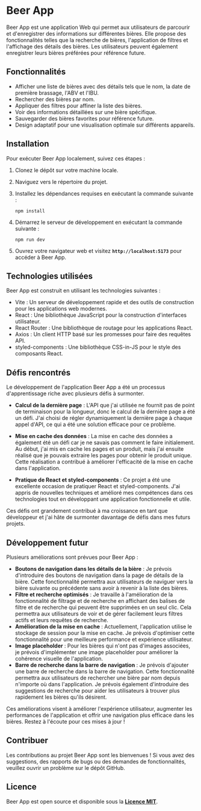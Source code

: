 # **Beer App**

Beer App est une application Web qui permet aux utilisateurs de parcourir et d'enregistrer des informations sur différentes bières. Elle propose des fonctionnalités telles que la recherche de bières, l'application de filtres et l'affichage des détails des bières. Les utilisateurs peuvent également enregistrer leurs bières préférées pour référence future.

## **Fonctionnalités**

- Afficher une liste de bières avec des détails tels que le nom, la date de première brassage, l'ABV et l'IBU.
- Rechercher des bières par nom.
- Appliquer des filtres pour affiner la liste des bières.
- Voir des informations détaillées sur une bière spécifique.
- Sauvegarder des bières favorites pour référence future.
- Design adaptatif pour une visualisation optimale sur différents appareils.

## **Installation**

Pour exécuter Beer App localement, suivez ces étapes :

1. Clonez le dépôt sur votre machine locale.
2. Naviguez vers le répertoire du projet.
3. Installez les dépendances requises en exécutant la commande suivante :
    
    ```
    npm install
    ```
    
4. Démarrez le serveur de développement en exécutant la commande suivante :
    
    ```
    npm run dev
    ```
    
5. Ouvrez votre navigateur web et visitez **`http://localhost:5173`** pour accéder à Beer App.

## **Technologies utilisées**

Beer App est construit en utilisant les technologies suivantes :

- Vite : Un serveur de développement rapide et des outils de construction pour les applications web modernes.
- React : Une bibliothèque JavaScript pour la construction d'interfaces utilisateur.
- React Router : Une bibliothèque de routage pour les applications React.
- Axios : Un client HTTP basé sur les promesses pour faire des requêtes API.
- styled-components : Une bibliothèque CSS-in-JS pour le style des composants React.

## **Défis rencontrés**

Le développement de l'application Beer App a été un processus d'apprentissage riche avec plusieurs défis à surmonter.

- **Calcul de la dernière page** : L'API que j'ai utilisée ne fournit pas de point de terminaison pour la longueur, donc le calcul de la dernière page a été un défi. J'ai choisi de régler dynamiquement la dernière page à chaque appel d'API, ce qui a été une solution efficace pour ce problème.

- **Mise en cache des données** : La mise en cache des données a également été un défi car je ne savais pas comment le faire initialement. Au début, j'ai mis en cache les pages et un produit, mais j'ai ensuite réalisé que je pouvais extraire les pages pour obtenir le produit unique. Cette réalisation a contribué à améliorer l'efficacité de la mise en cache dans l'application.

- **Pratique de React et styled-components** : Ce projet a été une excellente occasion de pratiquer React et styled-components. J'ai appris de nouvelles techniques et amélioré mes compétences dans ces technologies tout en développant une application fonctionnelle et utile.

Ces défis ont grandement contribué à ma croissance en tant que développeur et j'ai hâte de surmonter davantage de défis dans mes futurs projets.

## **Développement futur**

Plusieurs améliorations sont prévues pour Beer App :

- **Boutons de navigation dans les détails de la bière** : Je prévois d'introduire des boutons de navigation dans la page de détails de la bière. Cette fonctionnalité permettra aux utilisateurs de naviguer vers la bière suivante ou précédente sans avoir à revenir à la liste des bières.
- **Filtre et recherche optimisés** : Je travaille à l'amélioration de la fonctionnalité de filtrage et de recherche en affichant des balises de filtre et de recherche qui peuvent être supprimées en un seul clic. Cela permettra aux utilisateurs de voir et de gérer facilement leurs filtres actifs et leurs requêtes de recherche.
- **Amélioration de la mise en cache** : Actuellement, l'application utilise le stockage de session pour la mise en cache. Je prévois d'optimiser cette fonctionnalité pour une meilleure performance et expérience utilisateur.
- **Image placeholder** : Pour les bières qui n'ont pas d'images associées, je prévois d'implémenter une image placeholder pour améliorer la cohérence visuelle de l'application.
- **Barre de recherche dans la barre de navigation** : Je prévois d'ajouter une barre de recherche dans la barre de navigation. Cette fonctionnalité permettra aux utilisateurs de rechercher une bière par nom depuis n'importe où dans l'application. Je prévois également d'introduire des suggestions de recherche pour aider les utilisateurs à trouver plus rapidement les bières qu'ils désirent.

Ces améliorations visent à améliorer l'expérience utilisateur, augmenter les performances de l'application et offrir une navigation plus efficace dans les bières. Restez à l'écoute pour ces mises à jour !

## **Contribuer**

Les contributions au projet Beer App sont les bienvenues ! Si vous avez des suggestions, des rapports de bugs ou des demandes de fonctionnalités, veuillez ouvrir un problème sur le dépôt GitHub.

## **Licence**

Beer App est open source et disponible sous la **[Licence MIT](https://opensource.org/licenses/MIT)**.
